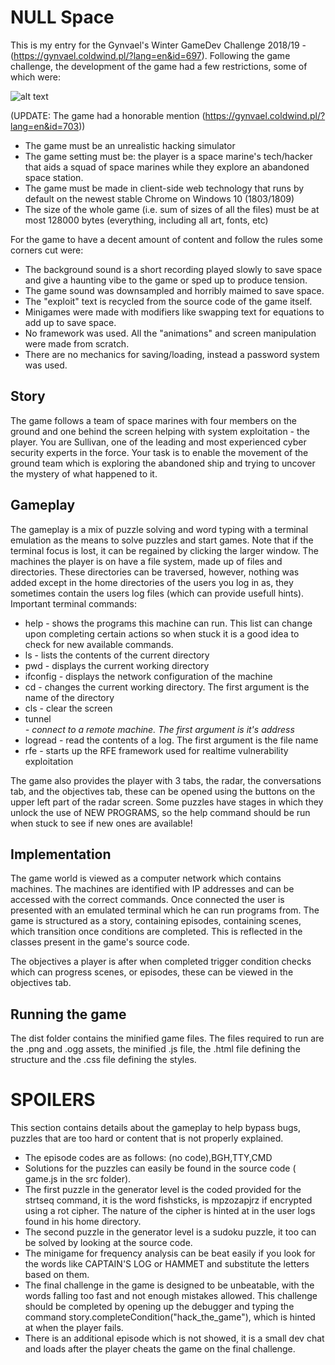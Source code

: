 # NULL Space
This is my entry for the Gynvael's Winter GameDev Challenge 2018/19 - (https://gynvael.coldwind.pl/?lang=en&id=697). Following the game challenge, the development of the game had a few restrictions, some of which were:

![alt text](https://github.com/ognjenkatic/web-game-nullspace/blob/master/screen.png?raw=true)

(UPDATE: The game had a honorable mention (https://gynvael.coldwind.pl/?lang=en&id=703))

- The game must be an unrealistic hacking simulator
- The game setting must be: the player is a space marine's tech/hacker that aids a squad of space marines while they explore an abandoned space station.
- The game must be made in client-side web technology that runs by default on the newest stable Chrome on Windows 10 (1803/1809)
- The size of the whole game (i.e. sum of sizes of all the files) must be at most 128000 bytes (everything, including all art, fonts, etc)

For the game to have a decent amount of content and follow the rules some corners cut were:

- The background sound is a short recording played slowly to save space and give a haunting vibe to the game or sped up to produce tension.
- The game sound was downsampled and horribly maimed to save space.
- The "exploit" text is recycled from the source code of the game itself.
- Minigames were made with modifiers like swapping text for equations to add up to save space.
- No framework was used. All the "animations" and screen manipulation were made from scratch.
- There are no mechanics for saving/loading, instead a password system was used.

## Story

The game follows a team of space marines with four members on the ground and one behind the screen helping with system exploitation - the player. You are Sullivan, one of the leading and most experienced cyber security experts in the force. Your task is to enable the movement of the ground team which is exploring the abandoned ship and trying to uncover the mystery of what happened to it. 

## Gameplay

The gameplay is a mix of puzzle solving and word typing with a terminal emulation as the means to solve puzzles and start games. Note that if the terminal focus is lost, it can be regained by clicking the larger window. The machines the player is on have a file system, made up of files and directories. These directories can be traversed, however, nothing was added except in the home directories of the users you log in as, they sometimes contain the users log files (which can provide usefull hints). Important terminal commands:

- help - shows the programs this machine can run. This list can change upon completing certain actions so when stuck it is a good idea to check for new available commands.
- ls - lists the contents of the current directory
- pwd - displays the current working directory
- ifconfig - displays the network configuration of the machine
- cd <directoryname> - changes the current working directory. The first argument is the name of the directory
- cls - clear the screen
- tunnel <address> - connect to a remote machine. The first argument is it's address
- logread <filename> - read the contents of a log. The first argument is the file name
- rfe - starts up the RFE framework used for realtime vulnerability exploitation

The game also provides the player with 3 tabs, the radar, the conversations tab, and the objectives tab, these can be opened using the buttons on the upper left part of the radar screen. Some puzzles have stages in which they unlock the use of NEW PROGRAMS, so the help command should be run when stuck to see if new ones are available!

## Implementation

The game world is viewed as a computer network which contains machines. The machines are identified with IP addresses and can be accessed with the correct commands. Once connected the user is presented with an emulated terminal which he can run programs from. The game is structured as a story, containing episodes, containing scenes, which transition once conditions are completed. This is reflected in the classes present in the game's source code. 

The objectives a player is after when completed trigger condition checks which can progress scenes, or episodes, these can be viewed in the objectives tab.

## Running the game

The dist folder contains the minified game files. The files required to run are the .png and .ogg assets, the minified .js file, the .html file defining the structure and the .css file defining the styles.

# SPOILERS

This section contains details about the gameplay to help bypass bugs, puzzles that are too hard or content that is not properly explained.

- The episode codes are as follows: (no code),BGH,TTY,CMD
- Solutions for the puzzles can easily be found in the source code ( game.js in the src folder).
- The first puzzle in the generator level is the coded provided for the strtseq command, it is the word fishsticks, is mpzozapjrz if encrypted using a rot cipher. The nature of the cipher is hinted at in the user logs found in his home directory.
- The second puzzle in the generator level is a sudoku puzzle, it too can be solved by looking at the source code.
- The minigame for frequency analysis can be beat easily if you look for the words like CAPTAIN'S LOG or HAMMET and substitute the letters based on them.
- The final challenge in the game is designed to be unbeatable, with the words falling too fast and not enough mistakes allowed. This challenge should be completed by opening up the debugger and typing the command story.completeCondition("hack_the_game"), which is hinted at when the player fails.
- There is an additional episode which is not showed, it is a small dev chat and loads after the player cheats the game on the final challenge.
